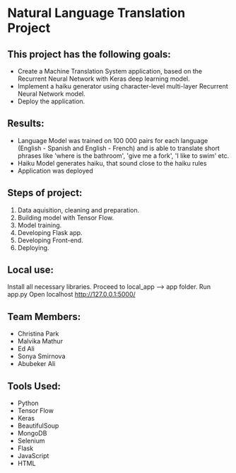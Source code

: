 # Natural Language Translation Project

## This project has the following goals:

- Create a Machine Translation System application, based on the Recurrent Neural Network with Keras deep learning model.
- Implement a haiku generator using character-level multi-layer Recurrent Neural Network model.
- Deploy the application.

## Results:

- Language Model was trained on 100 000 pairs for each language (English - Spanish and English - French) and is able to translate short phrases like 'where is the bathroom', 'give me a fork', 'I like to swim' etc.
- Haiku Model generates haiku, that sound close to the haiku rules
- Application was deployed

## Steps of project:

1. Data aquisition, cleaning and preparation.
2. Building model with Tensor Flow.
3. Model training.
4. Developing Flask app.
5. Developing Front-end.
6. Deploying.

## Local use:

Install all necessary libraries.
Proceed to local_app --> app folder.
Run app.py
Open localhost http://127.0.0.1:5000/

## Team Members:

- Christina Park
- Malvika Mathur
- Ed Ali
- Sonya Smirnova
- Abubeker Ali

## Tools Used:

- Python
- Tensor Flow
- Keras
- BeautifulSoup
- MongoDB
- Selenium
- Flask
- JavaScript
- HTML
